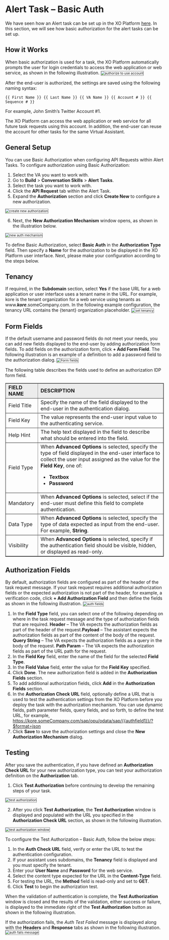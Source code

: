 # Alert Task – Basic Auth

We have seen how an Alert task can be set up in the XO Platform <a href="https://docsinternal-kore.github.io/docs/xo/automation/use-cases/alert-tasks/" target="_blank">here</a>. In this section, we will see how basic authorization for the alert tasks can be set up.

## How it Works 

When basic authorization is used for a task, the XO Platform automatically prompts the user for login credentials to access the web application or web service, as shown in the following illustration.
<img src="../images/authorize-to-use-account.png" alt="authorize to use account" title="authorize to use account" style="border: 1px solid gray; zoom:75%;">

After the end-user is authorized, the settings are saved using the following naming syntax:

<p><code>{{ First Name }} {{ Last Name }} {{ VA Name }} {{ Account # }} {{ Sequence # }}</code></p>

For example, John Smith’s Twitter Account #1.

The XO Platform can access the web application or web service for all future task requests using this account. In addition, the end-user can reuse the account for other tasks for the same Virtual Assistant.

## General Setup 

You can use Basic Authorization when configuring API Requests within Alert Tasks. To configure authorization using Basic Authorization:

1. Select the VA you want to work with.
2. Go to **Build** > **Conversation Skills** > **Alert Tasks**. 
3. Select the task you want to work with. 
4. Click the **API Request** tab within the Alert Task.
5. Expand the **Authorization** section and click **Create New** to configure a new authorization.
<img src="../images/create-new-authorization.png" alt="create new authorization" title="create new authorization" style="border: 1px solid gray; zoom:75%;">

6. Next, the **New Authorization Mechanism** window opens, as shown in the illustration below.
<img src="../images/new-auth-mechanism.png" alt="new auth mechanism" title="new auth mechanism" style="border: 1px solid gray; zoom:75%;">

To define Basic Authorization, select **Basic Auth** in the **Authorization Type** field. Then specify a **Name** for the authorization to be displayed in the XO Platform  user interface. Next, please make your configuration according to the steps below.

## Tenancy

If required, in the **Subdomain** section, select **Yes** if the base URL for a web application or user interface uses a tenant name in the URL. For example, kore is the tenant organization for a web service using tenants as www.**_kore_**.someCompany.com. In the following example configuration, the tenancy URL contains the {tenant} organization placeholder.
<img src="../images/set-tenancy.png" alt="set tenancy" title="set tenancy" style="border: 1px solid gray; zoom:75%;">

## Form Fields

If the default username and password fields do not meet your needs, you can add new fields displayed to the end-user by adding authorization form fields. To add fields on the authorization form, click **+ Add Form Field**. The following illustration is an example of a definition to add a password field to the authorization dialog.
<img src="../images/add-form-field.png" alt="Form fields" title="Form Fields" style="border: 1px solid gray; zoom:75%;">

The following table describes the fields used to define an authorization IDP form field.

<table border="1.5">
  <tr bgcolor="#ECECEC">
   <td><strong>FIELD NAME</strong>
   </td>
   <td><strong>DESCRIPTION</strong>
   </td>
  </tr>
  <tr>
   <td>Field Title
   </td>
   <td>Specify the name of the field displayed to the end-user in the authentication dialog.
   </td>
  </tr>
  <tr>
   <td>Field Key
   </td>
   <td>The value represents the end-user input value to the authenticating service.
   </td>
  </tr>
  <tr>
   <td>Help Hint
   </td>
   <td>The help text displayed in the field to describe what should be entered into the field.
   </td>
  </tr>
  <tr>
   <td>Field Type
   </td>
   <td>When <strong>Advanced Options</strong> is selected, specify the type of field displayed in the end-user interface to collect the user input assigned as the value for the <strong>Field Key</strong>, one of:
<ul>

<li><strong>Textbox</strong>

<li><strong>Password</strong>
</li>
</ul>
   </td>
  </tr>
  <tr>
   <td>Mandatory
   </td>
   <td>When <strong>Advanced Options</strong> is selected, select if the end-user must define this field to complete authentication.
   </td>
  </tr>
  <tr>
   <td>Data Type
   </td>
   <td>When <strong>Advanced Options</strong> is selected, specify the type of data expected as input from the end-user. For example, <strong>String</strong>.
   </td>
  </tr>
  <tr>
   <td>Visibility
   </td>
   <td>When <strong>Advanced Options</strong> is selected, specify if the authentication field should be visible, hidden, or displayed as read-only.
   </td>
  </tr>
</table>

## Authorization Fields

By default, authorization fields are configured as part of the header of the task request message. If your task request requires additional authorization fields or the expected authorization is not part of the header, for example, a verification code, click **+ Add Authorization Field** and then define the fields as shown in the following illustration.
<img src="../images/authorization-fields.png" alt="auth fields" title="auth fields" style="border: 1px solid gray; zoom:75%;">

1. In the **Field Type** field, you can select one of the following depending on where in the task request message and the type of authorization fields that are required. **Header** – The VA expects the authorization fields as part of the header of the request.**Payload** – The assistant expects the authorization fields as part of the content of the body of the request. **Query String** – The VA expects the authorization fields as a query in the body of the request. **Path Param** – The VA expects the authorization fields as part of the URL path for the request.
2. In the **Field Key** field, enter the name of the field for the selected **Field Type**.
3. In the **Field Value** field, enter the value for the **Field Key** specified.
4. Click **Done**. The new authorization field is added in the **Authorization Fields** section.
5. To add additional authorization fields, click **Add** in the **Authorization Fields** section.
6. In the **Authorization Check URL** field, optionally define a URL that is used to test the authentication settings from the XO Platform before you deploy the task with the authorization mechanism. You can use dynamic fields, path parameter fields, query fields, and so forth, to define the test URL, for example, https://kore.someCompany.com/sap/opu/odata/sap/{{authfield1}}/?$format=json
7. Click **Save** to save the authorization settings and close the **New Authorization Mechanism** dialog.

## Testing

After you save the authentication, if you have defined an **Authorization Check URL** for your new authorization type, you can test your authorization definition on the **Authorization** tab.

1. Click **Test Authorization** before continuing to develop the remaining steps of your task.
<img src="../images/click-test-authorization.png" alt="test authorization" title="test authorization" style="border: 1px solid gray; zoom:75%;">

2. After you click **Test Authorization**, the **Test Authorization** window is displayed and populated with the URL you specified in the **Authorization Check URL** section, as shown in the following illustration.

  <img src="../images/test-authorization-window.png" alt="test authorization window" title="test authorization window" style="border: 1px solid gray; zoom:75%;">

To configure the Test Authorization – Basic Auth, follow the below steps:

1. In the **Auth Check URL** field, verify or enter the URL to test the authentication configuration.
2. If your assistant uses subdomains, the **Tenancy** field is displayed and you must specify the tenant.
3. Enter your **User Name** and **Password** for the web service.
4. Select the content type expected for the URL in the **Content-Type** field.
5. For testing the URL, the **Method** field is read-only and set to **GET**.
6. Click **Test** to begin the authorization test.

When the validation of authentication is complete, the **Test Authorization** window is closed and the results of the validation, either success or failure, is displayed to the immediate right of the **Test Authorization** button as shown in the following illustration. 

If the authorization fails, the _Auth Test Failed_ message is displayed along with the **Headers** and **Response** tabs as shown in the following illustration.
<img src="../images/configure-test-authorization.png" alt="auth fails message" title="auth fails message" style="border: 1px solid gray; zoom:75%;">


